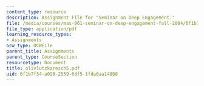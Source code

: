 ```yaml
---
content_type: resource
description: Assignment File for "Seminar on Deep Engagement."
file: /media/courses/mas-961-seminar-on-deep-engagement-fall-2004/6f1b7f34a09825596df51fda6aa14808_olivlutzkaresch5.pdf
file_type: application/pdf
learning_resource_types:
- Assignments
ocw_type: OCWFile
parent_title: Assignments
parent_type: CourseSection
resourcetype: Document
title: olivlutzkaresch5.pdf
uid: 6f1b7f34-a098-2559-6df5-1fda6aa14808
---
```

